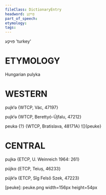 ```yaml
---
fileClass: DictionaryEntry
headword: פּוּיקע
part_of_speech: 
etymology: 
tags: 
---
```

פּוּיקע
'turkey'

ETYMOLOGY
===========
Hungarian pulyka

WESTERN
========

pujkʲə {WTCP, Vác, 47197}

pujkʲə {WTCP, Berettyó-Újfalu, 47212}

peukə {?} {WTCP, Bratislava, 48171A} 
![]{peuke}

CENTRAL
========

pujkə {ETCP, U. Weinreich 1964: 261}

pújkα {ETCP, Teiuș, 46233}

pújkʲə {ETCP, Sîg Felső Szek, 47223}


[peuke]: peuke.png width=156px height=54px